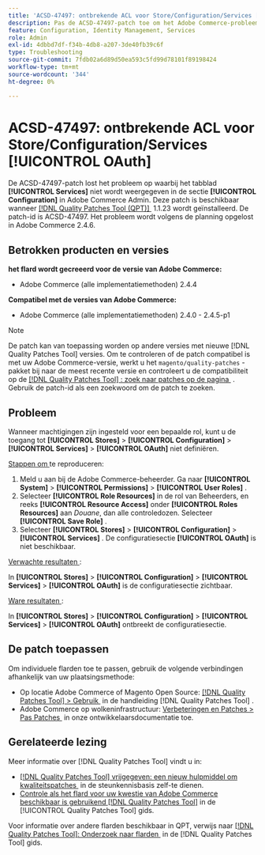 ```yaml
---
title: 'ACSD-47497: ontbrekende ACL voor Store/Configuration/Services [!UICONTROL OAuth]'
description: Pas de ACSD-47497-patch toe om het Adobe Commerce-probleem op te lossen wanneer machtigingen voor een bepaalde rol zijn ingesteld en u kunt geen toegang tot de configuratiesectie definiëren.
feature: Configuration, Identity Management, Services
role: Admin
exl-id: 4dbbd7df-f34b-4db8-a207-3de40fb39c6f
type: Troubleshooting
source-git-commit: 7fdb02a6d89d50ea593c5fd99d78101f89198424
workflow-type: tm+mt
source-wordcount: '344'
ht-degree: 0%

---
```


# ACSD-47497: ontbrekende ACL voor Store/Configuration/Services [!UICONTROL OAuth]

De ACSD-47497-patch lost het probleem op waarbij het tabblad **[!UICONTROL Services]** niet wordt weergegeven in de sectie **[!UICONTROL Configuration]** in Adobe Commerce Admin. Deze patch is beschikbaar wanneer [[!DNL Quality Patches Tool (QPT)] &#x200B;](https://experienceleague.adobe.com/nl/docs/commerce-operations/tools/quality-patches-tool/quality-patches-tool-to-self-serve-quality-patches) 1.1.23 wordt geïnstalleerd. De patch-id is ACSD-47497. Het probleem wordt volgens de planning opgelost in Adobe Commerce 2.4.6.

## Betrokken producten en versies

**het flard wordt gecreeerd voor de versie van Adobe Commerce:**
* Adobe Commerce (alle implementatiemethoden) 2.4.4

**Compatibel met de versies van Adobe Commerce:**
* Adobe Commerce (alle implementatiemethoden) 2.4.0 - 2.4.5-p1

>[!NOTE]
>
>De patch kan van toepassing worden op andere versies met nieuwe [!DNL Quality Patches Tool] versies. Om te controleren of de patch compatibel is met uw Adobe Commerce-versie, werkt u het `magento/quality-patches` -pakket bij naar de meest recente versie en controleert u de compatibiliteit op de [[!DNL Quality Patches Tool] : zoek naar patches op de pagina &#x200B;](https://experienceleague.adobe.com/tools/commerce-quality-patches/index.html?lang=nl-NL) . Gebruik de patch-id als een zoekwoord om de patch te zoeken.

## Probleem

Wanneer machtigingen zijn ingesteld voor een bepaalde rol, kunt u de toegang tot **[!UICONTROL Stores]** > **[!UICONTROL Configuration]** > **[!UICONTROL Services]** > **[!UICONTROL OAuth]** niet definiëren.

<u> Stappen om </u> te reproduceren:

1. Meld u aan bij de Adobe Commerce-beheerder. Ga naar **[!UICONTROL System]** > **[!UICONTROL Permissions]** > **[!UICONTROL User Roles]** .
1. Selecteer **[!UICONTROL Role Resources]** in de rol van Beheerders, en reeks **[!UICONTROL Resource Access]** onder **[!UICONTROL Roles Resources]** aan _Douane_, dan alle controledozen. Selecteer **[!UICONTROL Save Role]** .
1. Selecteer **[!UICONTROL Stores]** > **[!UICONTROL Configuration]** > **[!UICONTROL Services]** . De configuratiesectie **[!UICONTROL OAuth]** is niet beschikbaar.

<u> Verwachte resultaten </u>:

In **[!UICONTROL Stores]** > **[!UICONTROL Configuration]** > **[!UICONTROL Services]** > **[!UICONTROL OAuth]** is de configuratiesectie zichtbaar.

<u> Ware resultaten </u>:

In **[!UICONTROL Stores]** > **[!UICONTROL Configuration]** > **[!UICONTROL Services]** > **[!UICONTROL OAuth]** ontbreekt de configuratiesectie.

## De patch toepassen

Om individuele flarden toe te passen, gebruik de volgende verbindingen afhankelijk van uw plaatsingsmethode:

* Op locatie Adobe Commerce of Magento Open Source: [[!DNL Quality Patches Tool] > Gebruik &#x200B;](/help/tools/quality-patches-tool/usage.md) in de handleiding [!DNL Quality Patches Tool] .
* Adobe Commerce op wolkeninfrastructuur: [&#x200B; Verbeteringen en Patches > Pas Patches &#x200B;](https://experienceleague.adobe.com/docs/commerce-cloud-service/user-guide/develop/upgrade/apply-patches.html?lang=nl-NL) in onze ontwikkelaarsdocumentatie toe.

## Gerelateerde lezing

Meer informatie over [!DNL Quality Patches Tool] vindt u in:

* [[!DNL Quality Patches Tool]  vrijgegeven: een nieuw hulpmiddel om kwaliteitspatches &#x200B;](https://experienceleague.adobe.com/nl/docs/commerce-operations/tools/quality-patches-tool/quality-patches-tool-to-self-serve-quality-patches) in de steunkennisbasis zelf-te dienen.
* [&#x200B; Controle als het flard voor uw kwestie van Adobe Commerce beschikbaar is gebruikend  [!DNL Quality Patches Tool]](/help/tools/quality-patches-tool/patches-available-in-qpt/check-patch-for-magento-issue-with-magento-quality-patches.md) in de [!UICONTROL Quality Patches Tool] gids.


Voor informatie over andere flarden beschikbaar in QPT, verwijs naar [[!DNL Quality Patches Tool]: Onderzoek naar flarden &#x200B;](https://experienceleague.adobe.com/tools/commerce-quality-patches/index.html?lang=nl-NL) in de [!DNL Quality Patches Tool] gids.
